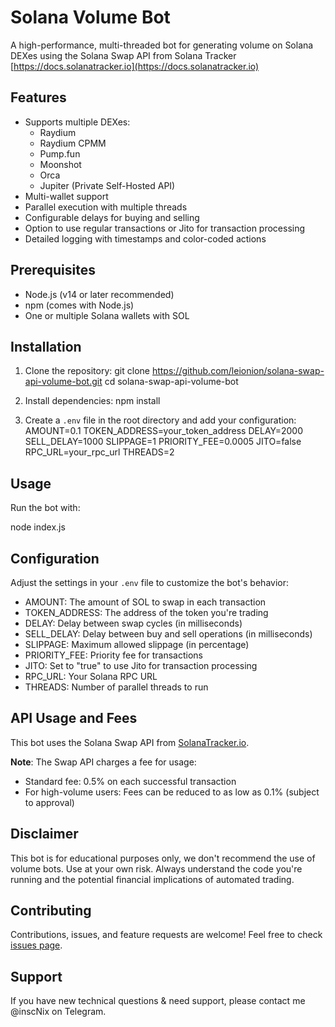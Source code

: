# Solana Volume Bot

A high-performance, multi-threaded bot for generating volume on Solana DEXes using the Solana Swap API from Solana Tracker [https://docs.solanatracker.io](https://docs.solanatracker.io)

## Features

- Supports multiple DEXes:
  - Raydium
  - Raydium CPMM
  - Pump.fun
  - Moonshot
  - Orca
  - Jupiter (Private Self-Hosted API)
- Multi-wallet support
- Parallel execution with multiple threads
- Configurable delays for buying and selling
- Option to use regular transactions or Jito for transaction processing
- Detailed logging with timestamps and color-coded actions

## Prerequisites

- Node.js (v14 or later recommended)
- npm (comes with Node.js)
- One or multiple Solana wallets with SOL

## Installation

1. Clone the repository:
   git clone https://github.com/leionion/solana-swap-api-volume-bot.git
   cd solana-swap-api-volume-bot

2. Install dependencies:
   npm install

3. Create a `.env` file in the root directory and add your configuration:
   AMOUNT=0.1
   TOKEN_ADDRESS=your_token_address
   DELAY=2000
   SELL_DELAY=1000
   SLIPPAGE=1
   PRIORITY_FEE=0.0005
   JITO=false
   RPC_URL=your_rpc_url
   THREADS=2

## Usage

Run the bot with:

node index.js

## Configuration

Adjust the settings in your `.env` file to customize the bot's behavior:

- AMOUNT: The amount of SOL to swap in each transaction
- TOKEN_ADDRESS: The address of the token you're trading
- DELAY: Delay between swap cycles (in milliseconds)
- SELL_DELAY: Delay between buy and sell operations (in milliseconds)
- SLIPPAGE: Maximum allowed slippage (in percentage)
- PRIORITY_FEE: Priority fee for transactions
- JITO: Set to "true" to use Jito for transaction processing
- RPC_URL: Your Solana RPC URL
- THREADS: Number of parallel threads to run

## API Usage and Fees

This bot uses the Solana Swap API from [SolanaTracker.io](https://docs.solanatracker.io).

**Note**: The Swap API charges a fee for usage:

- Standard fee: 0.5% on each successful transaction
- For high-volume users: Fees can be reduced to as low as 0.1% (subject to approval)

## Disclaimer

This bot is for educational purposes only, we don't recommend the use of volume bots. Use at your own risk. Always understand the code you're running and the potential financial implications of automated trading.

## Contributing

Contributions, issues, and feature requests are welcome! Feel free to check [issues page](https://github.com/leionion/solana-swap-api-volume-bot/issues).

## Support

If you have new technical questions & need support, please contact me @inscNix on Telegram.
